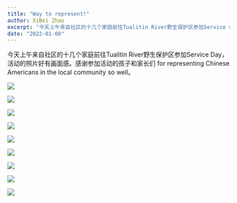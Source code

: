 ```yaml
---
title: "Way to represent!"
author: XiBei Zhao
excerpt: "今天上午来自社区的十几个家庭前往Tualitin River野生保护区参加Service Day，活动的照片好有画面感。感谢参加活动的孩子和家长们 for representing Chinese Americans in the local community so well。"
date: "2022-01-08"
---
```


今天上午来自社区的十几个家庭前往Tualitin River野生保护区参加Service Day，活动的照片好有画面感。感谢参加活动的孩子和家长们 for  representing Chinese Americans in the local community so well。

![](https://res.cloudinary.com/dhngj18do/image/upload/f_auto,q_auto/v1/images/Wechat%20Image_20220108161309)

![](https://res.cloudinary.com/dhngj18do/image/upload/f_auto,q_auto/v1/images/Wechat%20Image_20220108161206)

![](https://res.cloudinary.com/dhngj18do/image/upload/f_auto,q_auto/v1/images/Wechat%20Image_20220108161422)

![](https://res.cloudinary.com/dhngj18do/image/upload/f_auto,q_auto/v1/images/Wechat%20Image_20220108161431)

![](https://res.cloudinary.com/dhngj18do/image/upload/f_auto,q_auto/v1/images/Wechat%20Image_20220108161520)

![](https://res.cloudinary.com/dhngj18do/image/upload/f_auto,q_auto/v1/images/Wechat%20Image_20220108161528)

![](https://res.cloudinary.com/dhngj18do/image/upload/f_auto,q_auto/v1/images/Wechat%20Image_20220108161339)

![](https://res.cloudinary.com/dhngj18do/image/upload/f_auto,q_auto/v1/images/Wechat%20Image_20220108161230)

![](https://res.cloudinary.com/dhngj18do/image/upload/f_auto,q_auto/v1/images/Wechat%20Image_20220108161323)
